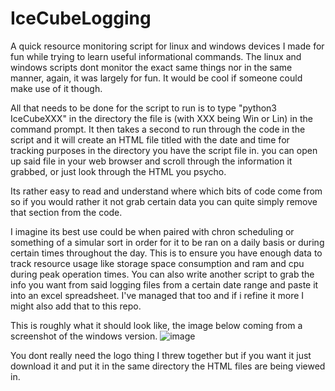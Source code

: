 # IceCubeLogging
A quick resource monitoring script for linux and windows devices I made for fun while trying to learn useful informational commands. 
The linux and windows scripts dont monitor the exact same things nor in the same manner, again, it was largely for fun. It would be cool if someone could make use of it though.

All that needs to be done for the script to run is to type "python3 IceCubeXXX" in the directory the file is (with XXX being Win or Lin) in the command prompt. It then takes a second to run through the code in the script and it will create an HTML file titled with the date and time for tracking purposes in the directory you have the script file in. you can open up said file in your web browser and scroll through the information it grabbed, or just look through the HTML you psycho.

Its rather easy to read and understand where which bits of code come from so if you would rather it not grab certain data you can quite simply remove that section from the code.

I imagine its best use could be when paired with chron scheduling or something of a simular sort in order for it to be ran on a daily basis or during certain times throughout the day. This is to ensure you have enough data to track resource usage like storage space consumption and ram and cpu during peak operation times. You can also write another script to grab the info you want from said logging files from a certain date range and paste it into an excel spreadsheet. I've managed that too and if i refine it more I might also add that to this repo.

This is roughly what it should look like, the image below coming from a screenshot of the windows version.
![image](https://user-images.githubusercontent.com/128938538/227750384-768bfdcb-e6f2-4dc3-a4d7-1a19f30ca0ee.png)

You dont really need the logo thing I threw together but if you want it just download it and put it in the same directory the HTML files are being viewed in.

